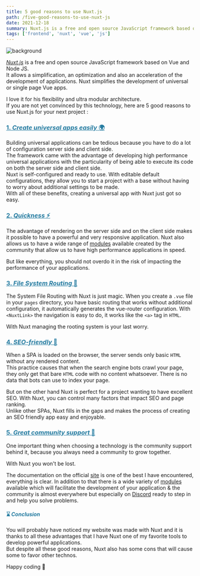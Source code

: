 ```yaml
---
title: 5 good reasons to use Nuxt.js
path: /five-good-reasons-to-use-nuxt-js
date: 2021-12-18
summary: Nuxt.js is a free and open source JavaScript framework based on Vue and Node JS. It allows a simplification, an optimization and also an acceleration of the development of applications. Nuxt simplifies the development of universal or single page Vue apps.
tags: ['frontend', 'nuxt', 'vue', 'js']
---
```


![background](/blog/post1/blog_post.webp)

[*Nuxt.js*](https://nuxtjs.org/) is a free and open source JavaScript framework based on Vue and Node JS.  
It allows a simplification, an optimization and also an acceleration of the development of applications. Nuxt simplifies the development of universal or single page Vue apps.

I love it for his flexibility and ultra modular architecture.  
If you are not yet convinced by this technology, here are 5 good reasons to use Nuxt.js for your next project :

### <span style="color: #247ba0; text-decoration: underline;"> 1. *Create universal apps easily* 🌍 </span>

Building universal applications can be tedious because you have to do a lot of configuration server side and client side.  
The framework came with the advantage of developing high performance universal applications with the particularity of being able to execute its code on both the server side and client side.  
Nuxt is self-configured and ready to use. With editable default configurations, they allow you to start a project with a base without having to worry about additional settings to be made.  
With all of these benefits, creating a universal app with Nuxt just got so easy.

### <span style="color: #247ba0; text-decoration: underline;"> 2. *Quickness* ⚡ </span>

The advantage of rendering on the server side and on the client side makes it possible to have a powerful and very responsive application. Nuxt also allows us to have a wide range of [modules](https://modules.nuxtjs.org/) available created by the community that allow us to have high performance applications in speed.

But like everything, you should not overdo it in the risk of impacting the performance of your applications.

### <span style="color: #247ba0; text-decoration: underline;"> 3. *File System Routing* 🚧 </span>

The System File Routing with Nuxt is just magic.
When you create a `.vue` file in your `pages` directory, you have basic routing that works without additional configuration, it automatically generates the vue-router configuration.
With `<NuxtLink>` the navigation is easy to do, it works like the `<a>` tag in `HTML`.

With Nuxt managing the rooting system is your last worry.

### <span style="color: #247ba0; text-decoration: underline;"> 4. *SEO-friendly* 💯 </span>

When a SPA is loaded on the browser, the server sends only basic `HTML` without any rendered content.  
This practice causes that when the search engine bots crawl your page, they only get that bare `HTML` code with no content whatsoever. There is no data that bots can use to index your page.

But on the other hand Nuxt is perfect for a project wanting to have excellent SEO.
With Nuxt, you can control many factors that impact SEO and page ranking.  
Unlike other SPAs, Nuxt fills in the gaps and makes the process of creating an SEO friendly app easy and enjoyable.

### <span style="color: #247ba0; text-decoration: underline;"> 5. *Great community support* 👥 </span>

One important thing when choosing a technology is the community support behind it, because you always need a community to grow together.

With Nuxt you won't be lost.

The documentation on the official [site](https://nuxtjs.org/docs/get-started/installation) is one of the best I have encountered, everything is clear. In addition to that there is a wide variety of [modules](https://modules.nuxtjs.org/) available which will facilitate the development of your application & the community is almost everywhere but especially on [Discord](https://discord.com/invite/ps2h6QT) ready to step in and help you solve problems.

#### <span style="color: #247ba0"> ⌛ *Conclusion* </span>

You will probably have noticed my website was made with Nuxt and it is thanks to all these advantages that I have Nuxt one of my favorite tools to develop powerful applications.  
But despite all these good reasons, Nuxt also has some cons that will cause some to favor other technos.

Happy coding 🙌
